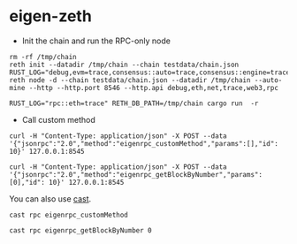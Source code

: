 # eigen-zeth

* Init the chain and run the RPC-only node

```
rm -rf /tmp/chain
reth init --datadir /tmp/chain --chain testdata/chain.json
RUST_LOG="debug,evm=trace,consensus::auto=trace,consensus::engine=trace,rpc::eth=trace" reth node -d --chain testdata/chain.json --datadir /tmp/chain --auto-mine --http --http.port 8546 --http.api debug,eth,net,trace,web3,rpc

RUST_LOG="rpc::eth=trace" RETH_DB_PATH=/tmp/chain cargo run  -r
```


* Call custom method
```
curl -H "Content-Type: application/json" -X POST --data '{"jsonrpc":"2.0","method":"eigenrpc_customMethod","params":[],"id": 10}' 127.0.0.1:8545

curl -H "Content-Type: application/json" -X POST --data '{"jsonrpc":"2.0","method":"eigenrpc_getBlockByNumber","params":[0],"id": 10}' 127.0.0.1:8545
```

You can also use [cast](https://github.com/foundry-rs/foundry/releases).

```
cast rpc eigenrpc_customMethod

cast rpc eigenrpc_getBlockByNumber 0
```
